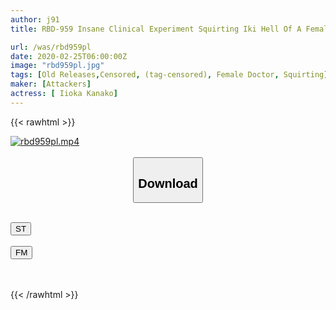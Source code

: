 ```yaml
---
author: j91
title: RBD-959 Insane Clinical Experiment Squirting Iki Hell Of A Female Researcher Who Was Made An Abnormal Sexual Desire

url: /was/rbd959pl
date: 2020-02-25T06:00:00Z
image: "rbd959pl.jpg"
tags: [Old Releases,Censored, (tag-censored), Female Doctor, Squirting]
maker: [Attackers]
actress: [ Iioka Kanako]
---
```



{{< rawhtml >}}

<div class="video" data-videoid="mO6xz4Xb3QCb3Ky">
    <a href="javascript:;">
        <img src="/was/rbd959pl/rbd959pl.jpg" width="WIDTH" height="HEIGHT" alt="rbd959pl.mp4" loading="lazy">
    </a>
</div>

<script type="text/javascript" src="https://j91.asia/asset/on-demand-st.js"></script>

<br>
  <link rel="stylesheet" href="https://j91.asia/asset/bs5.css">
  
  <center>
  <button class="btn btn-primary" type="button" data-bs-toggle="collapse" data-bs-target=".multi-collapse" aria-expanded="false" aria-controls="multiCollapseExample1 multiCollapseExample2"><h2>Download</h2></button></center>
</p>
<div class="row">
  <div class="col">
    <div class="collapse multi-collapse" id="multiCollapseExample1">
      <div class="card card-body">
	      	      <br>
<div class="buttons">  
<a href="https://streamtape.to/v/mO6xz4Xb3QCb3Ky" target="_blank"><button class="btn-hover color-3"><i class="fa fa-download"></i> ST</button></a></div>
    </div>
  </div>
</div>
  <div class="col">
    <div class="collapse multi-collapse" id="multiCollapseExample2">
      <div class="card card-body">
	      <br>
<div class="buttons">
    <a href="https://filemoon.sx/d/2g59wxcacton" target="_blank"><button class="btn-hover color-8"><i class="fa fa-download"></i> FM</button></a></div>
<br><br>
      </div>
    </div>
  </div>
</div>

{{< /rawhtml >}}